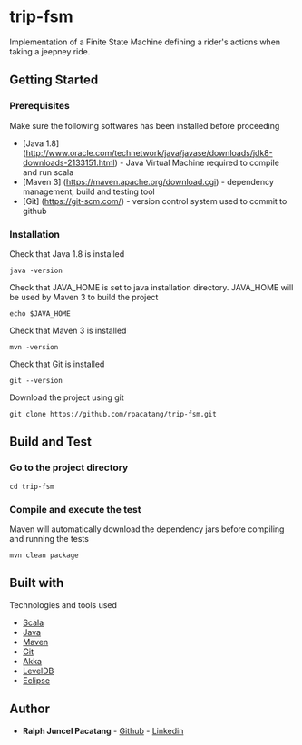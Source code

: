 # trip-fsm

Implementation of a Finite State Machine defining a rider's actions when taking a jeepney ride.

## Getting Started

### Prerequisites

Make sure the following softwares has been installed before proceeding

* [Java 1.8] (http://www.oracle.com/technetwork/java/javase/downloads/jdk8-downloads-2133151.html) - Java Virtual Machine required to compile and run scala
* [Maven 3] (https://maven.apache.org/download.cgi) - dependency management, build and testing tool
* [Git] (https://git-scm.com/) - version control system used to commit to github

### Installation

Check that Java 1.8 is installed
```
java -version
```

Check that JAVA_HOME is set to java installation directory. JAVA_HOME will be used by Maven 3 to build the project
```
echo $JAVA_HOME
```

Check that Maven 3 is installed
```
mvn -version
```

Check that Git is installed
```
git --version
```

Download the project using git
```
git clone https://github.com/rpacatang/trip-fsm.git
```

## Build and Test

### Go to the project directory
```
cd trip-fsm
```

### Compile and execute the test
Maven will automatically download the dependency jars before compiling and running the tests
```
mvn clean package
```

## Built with
Technologies and tools used

* [Scala](https://www.scala-lang.org/)
* [Java](https://www.java.com/en/)
* [Maven](https://maven.apache.org/)
* [Git](https://git-scm.com/)
* [Akka](http://akka.io/)
* [LevelDB](http://leveldb.org/)
* [Eclipse](https://eclipse.org/)

## Author
* **Ralph Juncel Pacatang** - [Github](https://github.com/rpacatang) - [Linkedin](https://www.linkedin.com/in/ralph-juncel-pacatang-8711a76a/)
